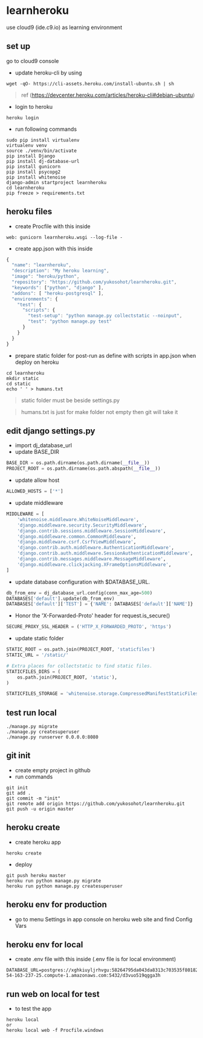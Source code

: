 # learnheroku
use cloud9 (ide.c9.io) as learning environment
## set up
go to cloud9 console
* update heroku-cli by using
```
wget -qO- https://cli-assets.heroku.com/install-ubuntu.sh | sh
```
> ref (https://devcenter.heroku.com/articles/heroku-cli#debian-ubuntu)
* login to heroku
```
heroku login
```
* run following commands
```
sudo pip install virtualenv
virtualenv venv
source ./venv/bin/activate
pip install Django
pip install dj-database-url
pip install gunicorn
pip install psycopg2
pip install whitenoise
django-admin startproject learnheroku
cd learnheroku
pip freeze > requirements.txt
```
## heroku files
* create Procfile with this inside
```
web: gunicorn learnheroku.wsgi --log-file -
```
* create app.json with this inside
```javascript
{
  "name": "learnheroku",
  "description": "My heroku learning",
  "image": "heroku/python",
  "repository": "https://github.com/yukosohot/learnheroku.git",
  "keywords": ["python", "django" ],
  "addons": [ "heroku-postgresql" ],
  "environments": {
    "test": {
      "scripts": {
        "test-setup": "python manage.py collectstatic --noinput",
        "test": "python manage.py test"
      }
    }
  }
}
```
* prepare static folder for post-run as define with scripts in app.json when deploy on heroku
```
cd learnheroku
mkdir static
cd static
echo ' ' > humans.txt
```
> static folder must be beside settings.py

> humans.txt is just for make folder not empty then git will take it
## edit django settings.py
* import dj_database_url
* update BASE_DIR
```python
BASE_DIR = os.path.dirname(os.path.dirname(__file__))
PROJECT_ROOT = os.path.dirname(os.path.abspath(__file__))
```
* update allow host
```python
ALLOWED_HOSTS = ['*']
```
* update middleware
```python
MIDDLEWARE = [
    'whitenoise.middleware.WhiteNoiseMiddleware',
    'django.middleware.security.SecurityMiddleware',
    'django.contrib.sessions.middleware.SessionMiddleware',
    'django.middleware.common.CommonMiddleware',
    'django.middleware.csrf.CsrfViewMiddleware',
    'django.contrib.auth.middleware.AuthenticationMiddleware',
    'django.contrib.auth.middleware.SessionAuthenticationMiddleware',
    'django.contrib.messages.middleware.MessageMiddleware',
    'django.middleware.clickjacking.XFrameOptionsMiddleware',
]
```
* update database configuration with $DATABASE_URL.
```python
db_from_env = dj_database_url.config(conn_max_age=500)
DATABASES['default'].update(db_from_env)
DATABASES['default']['TEST'] = {'NAME': DATABASES['default']['NAME']}
```
* Honor the 'X-Forwarded-Proto' header for request.is_secure()
```python
SECURE_PROXY_SSL_HEADER = ('HTTP_X_FORWARDED_PROTO', 'https')
```
* update static folder
```python
STATIC_ROOT = os.path.join(PROJECT_ROOT, 'staticfiles')
STATIC_URL = '/static/'

# Extra places for collectstatic to find static files.
STATICFILES_DIRS = (
    os.path.join(PROJECT_ROOT, 'static'),
)

STATICFILES_STORAGE = 'whitenoise.storage.CompressedManifestStaticFilesStorage'
```
## test run local
```
./manage.py migrate
./manage.py createsuperuser
./manage.py runserver 0.0.0.0:8080
```
## git init
* create empty project in github
* run commands
```
git init
git add .
git commit -m "init"
git remote add origin https://github.com/yukosohot/learnheroku.git
git push -u origin master
```
## heroku create
* create heroku app
```
heroku create
```
* deploy
```
git push heroku master
heroku run python manage.py migrate
heroku run python manage.py createsuperuser
```
## heroku env for production
* go to menu Settings in app console on heroku web site and find Config Vars
## heroku env for local
* create .env file with this inside (.env file is for local environment)
```
DATABASE_URL=postgres://xghkiuyljrhvgu:58264795da043da8313c703535f80182470bb27408d32c2637cf158f58121a1f@ec2-54-163-237-25.compute-1.amazonaws.com:5432/d3vuo519qgga3h
```
## run web on local for test
* to test the app
```
heroku local
or
heroku local web -f Procfile.windows
```

